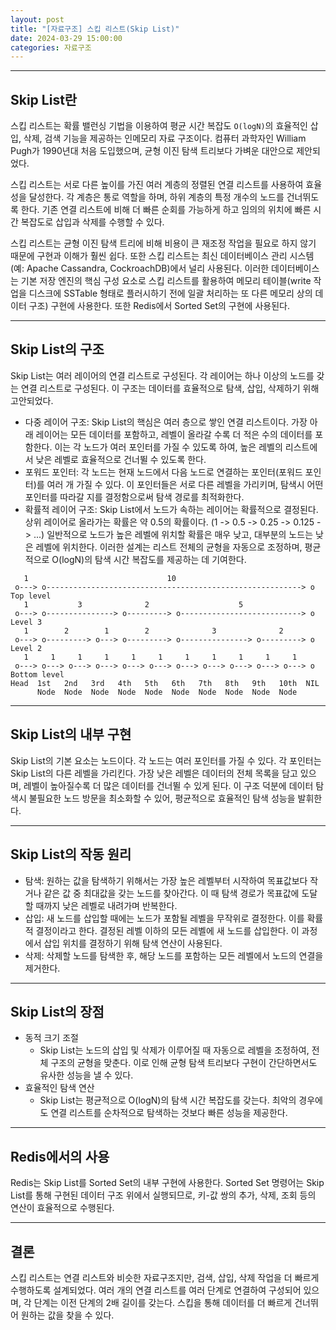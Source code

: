 ```yaml
---
layout: post
title: "[자료구조] 스킵 리스트(Skip List)"
date: 2024-03-29 15:00:00
categories: 자료구조
---
```


---

## Skip List란

스킵 리스트는 확률 밸런싱 기법을 이용하여 평균 시간 복잡도 `O(logN)`의 효율적인 삽입, 삭제, 검색 기능을 제공하는 인메모리 자료 구조이다. 컴퓨터 과학자인 William Pugh가 1990년대 처음 도입했으며, 균형 이진 탐색 트리보다 가벼운 대안으로 제안되었다.

스킵 리스트는 서로 다른 높이를 가진 여러 계층의 정렬된 연결 리스트를 사용하여 효율성을 달성한다. 각 계층은 통로 역할을 하며, 하위 계층의 특정 개수의 노드를 건너뛰도록 한다. 기존 연결 리스트에 비해 더 빠른 순회를 가능하게 하고 임의의 위치에 빠른 시간 복잡도로 삽입과 삭제를 수행할 수 있다.

스킵 리스트는 균형 이진 탐색 트리에 비해 비용이 큰 재조정 작업을 필요로 하지 않기 때문에 구현과 이해가 훨씬 쉽다. 또한 스킵 리스트는 최신 데이터베이스 관리 시스템(예: Apache Cassandra, CockroachDB)에서 널리 사용된다. 이러한 데이터베이스는 기본 저장 엔진의 핵심 구성 요소로 스킵 리스트를 활용하여 메모리 테이블(write 작업을 디스크에 SSTable 형태로 플러시하기 전에 일괄 처리하는 또 다른 메모리 상의 데이터 구조) 구현에 사용한다. 또한 Redis에서 Sorted Set의 구현에 사용된다.

---

## Skip List의 구조

Skip List는 여러 레이어의 연결 리스트로 구성된다. 각 레이어는 하나 이상의 노드를 갖는 연결 리스트로 구성된다. 이 구조는 데이터를 효율적으로 탐색, 삽입, 삭제하기 위해 고안되었다.

- 다중 레이어 구조: Skip List의 핵심은 여러 층으로 쌓인 연결 리스트이다. 가장 아래 레이어는 모든 데이터를 포함하고, 레벨이 올라갈 수록 더 적은 수의 데이터를 포함한다. 이는 각 노드가 여러 포인터를 가질 수 있도록 하여, 높은 레벨의 리스트에서 낮은 레벨로 효율적으로 건너뛸 수 있도록 한다.
- 포워드 포인터: 각 노드는 현재 노드에서 다음 노드로 연결하는 포인터(포워드 포인터)를 여러 개 가질 수 있다. 이 포인터들은 서로 다른 레벨을 가리키며, 탐색시 어떤 포인터를 따라갈 지를 결정함으로써 탐색 경로를 최적화한다.
- 확률적 레이어 구조: Skip List에서 노드가 속하는 레이어는 확률적으로 결정된다. 상위 레이어로 올라가는 확률은 약 0.5의 확률이다. (1 -> 0.5 -> 0.25 -> 0.125 -> ...) 일반적으로 노드가 높은 레벨에 위치할 확률은 매우 낮고, 대부분의 노드는 낮은 레벨에 위치한다. 이러한 설계는 리스트 전체의 균형을 자동으로 조정하며, 평균적으로 O(logN)의 탐색 시간 복잡도를 제공하는 데 기여한다.

```
   1                               10
 o---> o---------------------------------------------------------> o    Top level
   1           3              2                    5
 o---> o---------------> o---------> o---------------------------> o    Level 3
   1        2        1        2              3              2
 o---> o---------> o---> o---------> o---------------> o---------> o    Level 2
   1     1     1     1     1     1     1     1     1     1     1 
 o---> o---> o---> o---> o---> o---> o---> o---> o---> o---> o---> o    Bottom level
Head  1st   2nd   3rd   4th   5th   6th   7th   8th   9th   10th  NIL
      Node  Node  Node  Node  Node  Node  Node  Node  Node  Node
```

---

## Skip List의 내부 구현

Skip List의 기본 요소는 노드이다. 각 노드는 여러 포인터를 가질 수 있다. 각 포인터는 Skip List의 다른 레벨을 가리킨다. 가장 낮은 레벨은 데이터의 전체 목록을 담고 있으며, 레벨이 높아질수록 더 많은 데이터를 건너뛸 수 있게 된다. 이 구조 덕분에 데이터 탐색시 불필요한 노드 방문을 최소화할 수 있어, 평균적으로 효율적인 탐색 성능을 발휘한다.

---

## Skip List의 작동 원리

- 탐색: 원하는 값을 탐색하기 위해서는 가장 높은 레벨부터 시작하여 목표값보다 작거나 같은 값 중 최대값을 갖는 노드를 찾아간다. 이 때 탐색 경로가 목표값에 도달할 때까지 낮은 레벨로 내려가며 반복한다.
- 삽입: 새 노드를 삽입할 때에는 노드가 포함될 레벨을 무작위로 결정한다. 이를 확률적 결정이라고 한다. 결정된 레벨 이하의 모든 레벨에 새 노드를 삽입한다. 이 과정에서 삽입 위치를 결정하기 위해 탐색 연산이 사용된다.
- 삭제: 삭제할 노드를 탐색한 후, 해당 노드를 포함하는 모든 레벨에서 노드의 연결을 제거한다.

---

## Skip List의 장점

- 동적 크기 조절
    - Skip List는 노드의 삽입 및 삭제가 이루어질 때 자동으로 레벨을 조정하여, 전체 구조의 균형을 맞춘다. 이로 인해 균형 탐색 트리보다 구현이 간단하면서도 유사한 성능을 낼 수 있다.
- 효율적인 탐색 연산
    - Skip List는 평균적으로 O(logN)의 탐색 시간 복잡도를 갖는다. 최악의 경우에도 연결 리스트를 순차적으로 탐색하는 것보다 빠른 성능을 제공한다.

---

## Redis에서의 사용

Redis는 Skip List를 Sorted Set의 내부 구현에 사용한다. Sorted Set 명령어는 Skip List를 통해 구현된 데이터 구조 위에서 실행되므로, 키-값 쌍의 추가, 삭제, 조회 등의 연산이 효율적으로 수행된다.

---

## 결론

스킵 리스트는 연결 리스트와 비슷한 자료구조지만, 검색, 삽입, 삭제 작업을 더 빠르게 수행하도록 설계되었다. 여러 개의 연결 리스트를 여러 단계로 연결하여 구성되어 있으며, 각 단계는 이전 단계의 2배 길이를 갖는다. 스킵을 통해 데이터를 더 빠르게 건너뛰어 원하는 값을 찾을 수 있다.